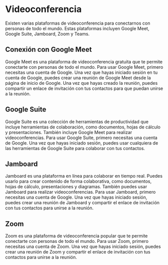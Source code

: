 # Videoconferencia

Existen varias plataformas de videoconferencia para conectarnos con personas de todo el mundo. Estas plataformas incluyen Google Meet, Google Suite, Jamboard, Zoom y Teams.

## Conexión con Google Meet

Google Meet es una plataforma de videoconferencia gratuita que te permite conectarte con personas de todo el mundo. Para usar Google Meet, primero necesitas una cuenta de Google. Una vez que hayas iniciado sesión en tu cuenta de Google, puedes crear una reunión de Google Meet desde la página de inicio de Google. Una vez que hayas creado la reunión, puedes compartir un enlace de invitación con tus contactos para que puedan unirse a la reunión.

## Google Suite

Google Suite es una colección de herramientas de productividad que incluye herramientas de colaboración, como documentos, hojas de cálculo y presentaciones. También incluye Google Meet para realizar videoconferencias. Para usar Google Suite, primero necesitas una cuenta de Google. Una vez que hayas iniciado sesión, puedes usar cualquiera de las herramientas de Google Suite para colaborar con tus contactos.

## Jamboard

Jamboard es una plataforma en línea para colaborar en tiempo real. Puedes usarlo para crear contenido de forma colaborativa, como documentos, hojas de cálculo, presentaciones y diagramas. También puedes usar Jamboard para realizar videoconferencias. Para usar Jamboard, primero necesitas una cuenta de Google. Una vez que hayas iniciado sesión, puedes crear una reunión de Jamboard y compartir el enlace de invitación con tus contactos para unirse a la reunión.

## Zoom

Zoom es una plataforma de videoconferencia popular que te permite conectarte con personas de todo el mundo. Para usar Zoom, primero necesitas una cuenta de Zoom. Una vez que hayas iniciado sesión, puedes crear una reunión de Zoom y compartir el enlace de invitación con tus contactos para unirse a la reunión.
